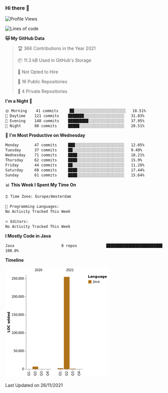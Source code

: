 ### Hi there 👋


<!--START_SECTION:waka-->
![Profile Views](http://img.shields.io/badge/Profile%20Views-0-blue)

![Lines of code](https://img.shields.io/badge/From%20Hello%20World%20I%27ve%20Written-264473%20lines%20of%20code-blue)

**🐱 My GitHub Data** 

> 🏆 366 Contributions in the Year 2021
 > 
> 📦 11.3 kB Used in GitHub's Storage 
 > 
> 🚫 Not Opted to Hire
 > 
> 📜 16 Public Repositories 
 > 
> 🔑 4 Private Repositories  
 > 
**I'm a Night 🦉** 

```text
🌞 Morning    41 commits     ██░░░░░░░░░░░░░░░░░░░░░░░   10.51% 
🌆 Daytime    121 commits    ███████░░░░░░░░░░░░░░░░░░   31.03% 
🌃 Evening    148 commits    █████████░░░░░░░░░░░░░░░░   37.95% 
🌙 Night      80 commits     █████░░░░░░░░░░░░░░░░░░░░   20.51%

```
📅 **I'm Most Productive on Wednesday** 

```text
Monday       47 commits     ███░░░░░░░░░░░░░░░░░░░░░░   12.05% 
Tuesday      37 commits     ██░░░░░░░░░░░░░░░░░░░░░░░   9.49% 
Wednesday    71 commits     ████░░░░░░░░░░░░░░░░░░░░░   18.21% 
Thursday     62 commits     ████░░░░░░░░░░░░░░░░░░░░░   15.9% 
Friday       44 commits     ██░░░░░░░░░░░░░░░░░░░░░░░   11.28% 
Saturday     68 commits     ████░░░░░░░░░░░░░░░░░░░░░   17.44% 
Sunday       61 commits     ████░░░░░░░░░░░░░░░░░░░░░   15.64%

```


📊 **This Week I Spent My Time On** 

```text
⌚︎ Time Zone: Europe/Amsterdam

💬 Programming Languages: 
No Activity Tracked This Week

🔥 Editors: 
No Activity Tracked This Week

```

**I Mostly Code in Java** 

```text
Java                     8 repos             █████████████████████████   100.0%

```


**Timeline**

![Chart not found](https://raw.githubusercontent.com/powercasgamer/powercasgamer/master/charts/bar_graph.png) 


 Last Updated on 26/11/2021
<!--END_SECTION:waka-->
